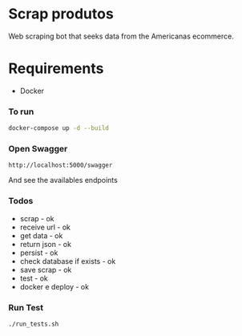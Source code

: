 # Scrap produtos


Web scraping bot that seeks data from the Americanas ecommerce.

# Requirements

  - Docker

### To run

```sh
docker-compose up -d --build
```

### Open Swagger
```
http://localhost:5000/swagger
```
And see the availables endpoints

### Todos
- scrap - ok 
- receive url - ok  
- get data - ok 
- return json - ok 
- persist - ok 
- check database if exists - ok 
- save scrap - ok 
- test - ok 
- docker e deploy - ok 

### Run Test
```sh
./run_tests.sh
```